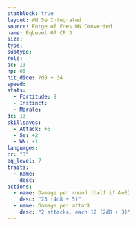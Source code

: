 ```yaml
---
statblock: true
layout: WN 5e Integrated
source: Forge of Foes WN Converted
name: EqLevel 07 CR 3
size: 
type: 
subtype: 
role: 
ac: 13
hp: 65
hit_dice: 7d8 + 34
speed: 
stats:
  - Fortitude: 9
  - Instinct: 
  - Morale: 
dc: 13
skillsaves:
  - Attack: +5
  - 5e: +2
  - WN: +1
languages: 
cr: "3"
eq_level: 7
traits:
  - name: 
    desc: 
actions:
  - name: Damage per round (half if AoE)
    desc: "23 (4d8 + 5)"
  - name: Damage per attack
    desc: "2 attacks, each 12 (2d8 + 3)"
---
```

